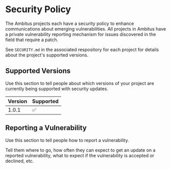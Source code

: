 # Security Policy
The Ambitus projects each have a security policy to enhance communications
about emerging vulnerabilities.  All projects in Ambitus have a private 
vulnerability reporting mechanism for issues discovered in the field that 
require a patch.

See ```SECURITY.md``` in the associated respository for each project for details 
about the project's supported versions.

## Supported Versions
Use this section to tell people about which versions of your project are
currently being supported with security updates.

| Version | Supported          |
| ------- | ------------------ |
| 1.0.1   | :white_check_mark: |

## Reporting a Vulnerability
Use this section to tell people how to report a vulnerability.

Tell them where to go, how often they can expect to get an update on a
reported vulnerability, what to expect if the vulnerability is accepted or
declined, etc.

